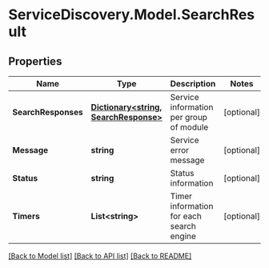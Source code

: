 # ServiceDiscovery.Model.SearchResult
## Properties

Name | Type | Description | Notes
------------ | ------------- | ------------- | -------------
**SearchResponses** | [**Dictionary&lt;string, SearchResponse&gt;**](SearchResponse.md) | Service information per group of module | [optional] 
**Message** | **string** | Service error message | [optional] 
**Status** | **string** | Status information | [optional] 
**Timers** | **List&lt;string&gt;** | Timer information for each search engine | [optional] 

[[Back to Model list]](../README.md#documentation-for-models) [[Back to API list]](../README.md#documentation-for-api-endpoints) [[Back to README]](../README.md)

